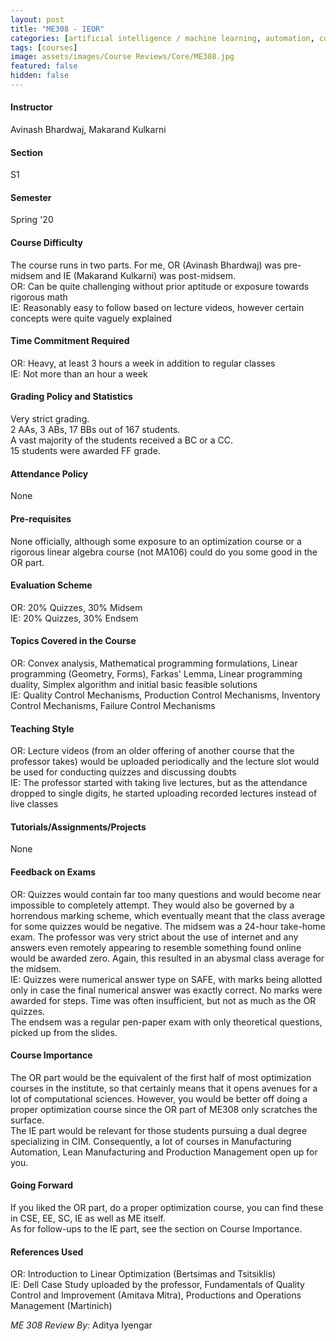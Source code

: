 ```yaml
---
layout: post
title: "ME308 - IEOR"
categories: [artificial intelligence / machine learning, automation, control systems, ergonomics, manufacturing and additive manufacturing, production planning, ME]
tags: [courses]
image: assets/images/Course Reviews/Core/ME308.jpg
featured: false
hidden: false
---
```


#### Instructor
Avinash Bhardwaj, Makarand Kulkarni

#### Section
S1

#### Semester
Spring '20

#### Course Difficulty
The course runs in two parts. For me, OR (Avinash Bhardwaj) was pre-midsem and IE (Makarand Kulkarni) was post-midsem.  
OR: Can be quite challenging without prior aptitude or exposure towards rigorous math  
IE: Reasonably easy to follow based on lecture videos, however certain concepts were quite vaguely explained

#### Time Commitment Required
OR: Heavy, at least 3 hours a week in addition to regular classes  
IE: Not more than an hour a week

#### Grading Policy and Statistics
Very strict grading.  
2 AAs, 3 ABs, 17 BBs out of 167 students.  
A vast majority of the students received a BC or a CC.  
15 students were awarded FF grade.

#### Attendance Policy
None

#### Pre-requisites
None officially, although some exposure to an optimization course or a rigorous linear algebra course (not MA106) could do you some good in the OR part.

#### Evaluation Scheme
OR: 20% Quizzes, 30% Midsem  
IE: 20% Quizzes, 30% Endsem

#### Topics Covered in the Course
OR: Convex analysis, Mathematical programming formulations, Linear programming (Geometry, Forms), Farkas' Lemma, Linear programming duality, Simplex algorithm and initial basic feasible solutions  
IE: Quality Control Mechanisms, Production Control Mechanisms, Inventory Control Mechanisms, Failure Control Mechanisms

#### Teaching Style
OR: Lecture videos (from an older offering of another course that the professor takes) would be uploaded periodically and the lecture slot would be used for conducting quizzes and discussing doubts  
IE: The professor started with taking live lectures, but as the attendance dropped to single digits, he started uploading recorded lectures instead of live classes

#### Tutorials/Assignments/Projects
None

#### Feedback on Exams
OR: Quizzes would contain far too many questions and would become near impossible to completely attempt. They would also be governed by a horrendous marking scheme, which eventually meant that the class average for some quizzes would be negative. The midsem was a 24-hour take-home exam. The professor was very strict about the use of internet and any answers even remotely appearing to resemble something found online would be awarded zero. Again, this resulted in an abysmal class average for the midsem.  
IE: Quizzes were numerical answer type on SAFE, with marks being allotted only in case the final numerical answer was exactly correct. No marks were awarded for steps. Time was often insufficient, but not as much as the OR quizzes.  
The endsem was a regular pen-paper exam with only theoretical questions, picked up from the slides.

#### Course Importance
The OR part would be the equivalent of the first half of most optimization courses in the institute, so that certainly means that it opens avenues for a lot of computational sciences. However, you would be better off doing a proper optimization course since the OR part of ME308 only scratches the surface.  
The IE part would be relevant for those students pursuing a dual degree specializing in CIM. Consequently, a lot of courses in Manufacturing Automation, Lean Manufacturing and Production Management open up for you.

#### Going Forward
If you liked the OR part, do a proper optimization course, you can find these in CSE, EE, SC, IE as well as ME itself.  
As for follow-ups to the IE part, see the section on Course Importance.

#### References Used
OR: Introduction to Linear Optimization (Bertsimas and Tsitsiklis)  
IE: Dell Case Study uploaded by the professor, Fundamentals of Quality Control and Improvement (Amitava Mitra), Productions and Operations Management (Martinich)

*ME 308 Review By:* Aditya Iyengar